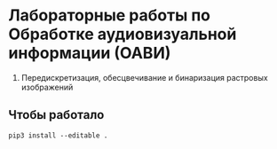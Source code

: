 # Лабораторные работы по Обработке аудиовизуальной информации (ОАВИ)

1. Передискретизация, обесцвечивание и бинаризация растровых изображений

## Чтобы работало
```shell
pip3 install --editable .
```